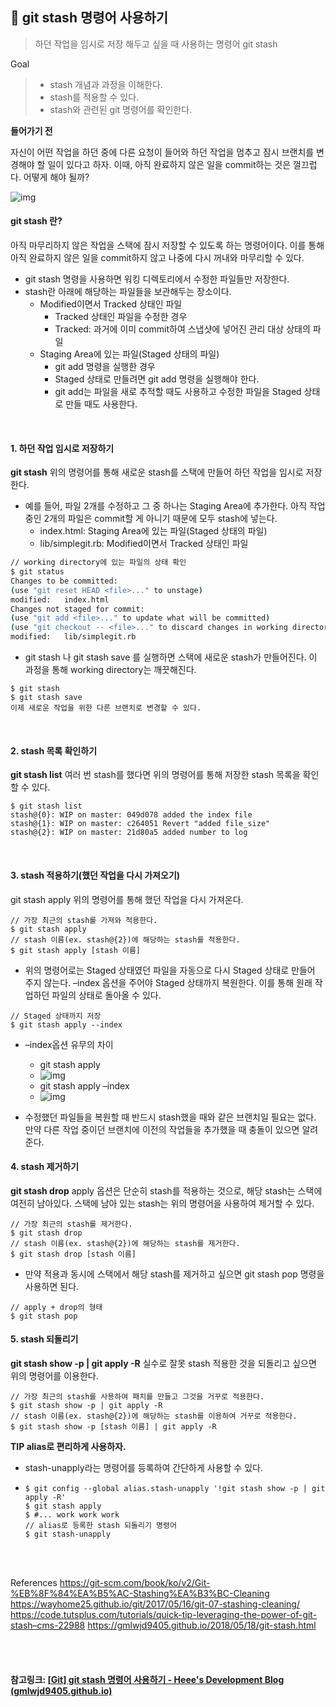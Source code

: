 ## 🥣 git stash 명령어 사용하기

> 하던 작업을 임시로 저장 해두고 싶을 때 사용하는 명령어 git stash

Goal

> - stash 개념과 과정을 이해한다.
> - stash를 적용할 수 있다.
> - stash와 관련된 git 명령어를 확인한다.

**들어가기 전**

자신이 어떤 작업을 하던 중에 다른 요청이 들어와 하던 작업을 멈추고 잠시 브랜치를 변경해야 할 일이 있다고 하자. 이때, 아직 완료하지 않은 일을 commit하는 것은 껄끄럽다. 어떻게 해야 될까?

![img](https://gmlwjd9405.github.io/images/git-stash/git-stash-stashing-changes.png)



#### git stash 란?
아직 마무리하지 않은 작업을 스택에 잠시 저장할 수 있도록 하는 명령어이다. 이를 통해 아직 완료하지 않은 일을 commit하지 않고 나중에 다시 꺼내와 마무리할 수 있다.

- git stash 명령을 사용하면 워킹 디렉토리에서 수정한 파일들만 저장한다.
- stash란 아래에 해당하는 파일들을 보관해두는 장소이다.
  - Modified이면서 Tracked 상태인 파일
    - Tracked 상태인 파일을 수정한 경우
    - Tracked: 과거에 이미 commit하여 스냅샷에 넣어진 관리 대상 상태의 파일
  - Staging Area에 있는 파일(Staged 상태의 파일)
    - git add 명령을 실행한 경우
    - Staged 상태로 만들려면 git add 명령을 실행해야 한다.
    - git add는 파일을 새로 추적할 때도 사용하고 수정한 파일을 Staged 상태로 만들 때도 사용한다.

<br>

#### 1. 하던 작업 임시로 저장하기
**git stash**
위의 명령어를 통해 새로운 stash를 스택에 만들어 하던 작업을 임시로 저장한다.

- 예를 들어, 파일 2개를 수정하고 그 중 하나는 Staging Area에 추가한다. 아직 작업 중인 2개의 파일은 commit할 게 아니기 때문에 모두 stash에 넣는다.
  - index.html: Staging Area에 있는 파일(Staged 상태의 파일)
  - lib/simplegit.rb: Modified이면서 Tracked 상태인 파일

```bash
// working directory에 있는 파일의 상태 확인
$ git status
Changes to be committed:
(use "git reset HEAD <file>..." to unstage)
modified:   index.html
Changes not staged for commit:
(use "git add <file>..." to update what will be committed)
(use "git checkout -- <file>..." to discard changes in working directory)
modified:   lib/simplegit.rb
```



- git stash 나 git stash save 를 실행하면 스택에 새로운 stash가 만들어진다. 이 과정을 통해 working directory는 깨끗해진다.

```$ git stash
$ git stash
$ git stash save
이제 새로운 작업을 위한 다른 브랜치로 변경할 수 있다.
```

<br>



#### 2. stash 목록 확인하기
**git stash list**
여러 번 stash를 했다면 위의 명령어를 통해 저장한 stash 목록을 확인할 수 있다.

```
$ git stash list
stash@{0}: WIP on master: 049d078 added the index file
stash@{1}: WIP on master: c264051 Revert "added file_size"
stash@{2}: WIP on master: 21d80a5 added number to log
```

<br>



#### 3. stash 적용하기(했던 작업을 다시 가져오기)
git stash apply
위의 명령어를 통해 했던 작업을 다시 가져온다.

```
// 가장 최근의 stash를 가져와 적용한다.
$ git stash apply
// stash 이름(ex. stash@{2})에 해당하는 stash를 적용한다.
$ git stash apply [stash 이름]
```

- 위의 명령어로는 Staged 상태였던 파일을 자동으로 다시 Staged 상태로 만들어 주지 않는다. –index 옵션을 주어야 Staged 상태까지 복원한다. 이를 통해 원래 작업하던 파일의 상태로 돌아올 수 있다.

```
// Staged 상태까지 저장
$ git stash apply --index
```



- –index옵션 유무의 차이
  - git stash apply
  - ![img](https://gmlwjd9405.github.io/images/git-stash/apply-option-notinclude.png)
  - git stash apply –index
  - ![img](https://gmlwjd9405.github.io/images/git-stash/apply-option-include.png)

- 수정했던 파일들을 복원할 때 반드시 stash했을 때와 같은 브랜치일 필요는 없다. 만약 다른 작업 중이던 브랜치에 이전의 작업들을 추가했을 때 충돌이 있으면 알려준다.



#### 4. stash 제거하기
**git stash drop**
apply 옵션은 단순히 stash를 적용하는 것으로, 해당 stash는 스택에 여전히 남아있다. 스택에 남아 있는 stash는 위의 명령어을 사용하여 제거할 수 있다.

```
// 가장 최근의 stash를 제거한다.
$ git stash drop
// stash 이름(ex. stash@{2})에 해당하는 stash를 제거한다.
$ git stash drop [stash 이름]
```



- 만약 적용과 동시에 스택에서 해당 stash를 제거하고 싶으면 git stash pop 명령을 사용하면 된다.

```
// apply + drop의 형태
$ git stash pop
```



#### 5. stash 되돌리기
**git stash show -p | git apply -R**
실수로 잘못 stash 적용한 것을 되돌리고 싶으면 위의 명령어를 이용한다.

```
// 가장 최근의 stash를 사용하여 패치를 만들고 그것을 거꾸로 적용한다.
$ git stash show -p | git apply -R
// stash 이름(ex. stash@{2})에 해당하는 stash를 이용하여 거꾸로 적용한다.
$ git stash show -p [stash 이름] | git apply -R
```


**TIP alias로 편리하게 사용하자.**

- stash-unapply라는 명령어를 등록하여 간단하게 사용할 수 있다.

- ```
  $ git config --global alias.stash-unapply '!git stash show -p | git apply -R'
  $ git stash apply
  $ #... work work work
  // alias로 등록한 stash 되돌리기 명령어
  $ git stash-unapply
  ```

<br>

<br>

References
https://git-scm.com/book/ko/v2/Git-%EB%8F%84%EA%B5%AC-Stashing%EA%B3%BC-Cleaning
https://wayhome25.github.io/git/2017/05/16/git-07-stashing-cleaning/
https://code.tutsplus.com/tutorials/quick-tip-leveraging-the-power-of-git-stash–cms-22988
https://gmlwjd9405.github.io/2018/05/18/git-stash.html

<br>

<br>

#### 참고링크: [[Git\] git stash 명령어 사용하기 - Heee's Development Blog (gmlwjd9405.github.io)](https://gmlwjd9405.github.io/2018/05/18/git-stash.html)

<br>